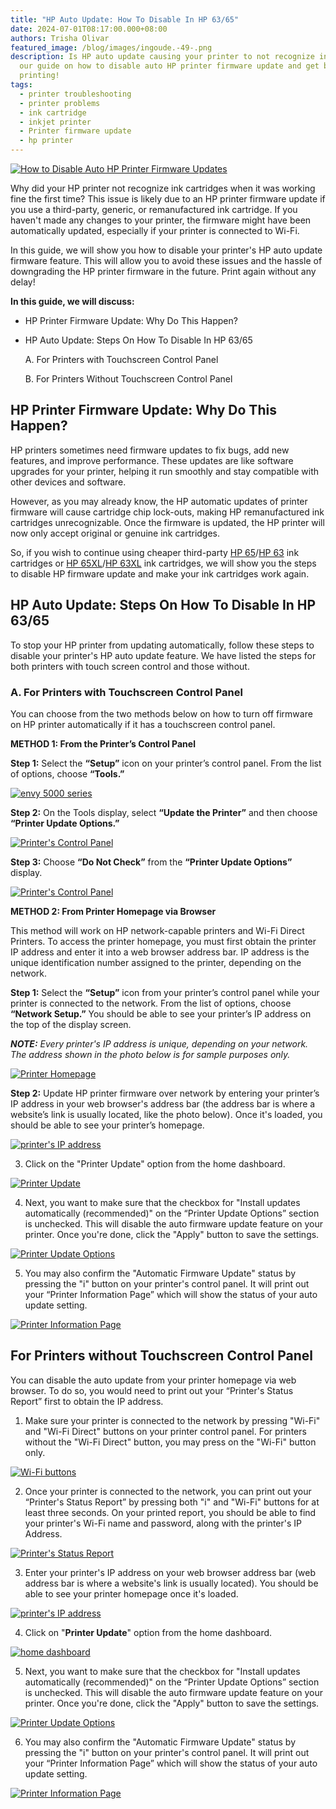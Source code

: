 ```yaml
---
title: "HP Auto Update: How To Disable In HP 63/65"
date: 2024-07-01T08:17:00.000+08:00
authors: Trisha Olivar
featured_image: /blog/images/ingoude.-49-.png
description: Is HP auto update causing your printer to not recognize ink? Check
  our guide on how to disable auto HP printer firmware update and get back to
  printing!
tags:
  - printer troubleshooting
  - printer problems
  - ink cartridge
  - inkjet printer
  - Printer firmware update
  - hp printer
---
```

[![How to Disable Auto HP Printer Firmware Updates](/blog/images/ingoude.-49-.png "How to Disable Auto HP Printer Firmware Updates")](/blog/images/ingoude.-49-.png)

Why did your HP printer not recognize ink cartridges when it was working fine the first time? This issue is likely due to an HP printer firmware update if you use a third-party, generic, or remanufactured ink cartridge. If you haven't made any changes to your printer, the firmware might have been automatically updated, especially if your printer is connected to Wi-Fi.

In this guide, we will show you how to disable your printer's HP auto update firmware feature. This will allow you to avoid these issues and the hassle of downgrading the HP printer firmware in the future. Print again without any delay!

**In this guide, we will discuss:**

* HP Printer Firmware Update: Why Do This Happen?
* HP Auto Update: Steps On How To Disable In HP 63/65

  A. For Printers with Touchscreen Control Panel

  B. For Printers Without Touchscreen Control Panel

## HP Printer Firmware Update: Why Do This Happen?

HP printers sometimes need firmware updates to fix bugs, add new features, and improve performance. These updates are like software upgrades for your printer, helping it run smoothly and stay compatible with other devices and software.

However, as you may already know, the HP automatic updates of printer firmware will cause cartridge chip lock-outs, making HP remanufactured ink cartridges unrecognizable. Once the firmware is updated, the HP printer will now only accept original or genuine ink cartridges.

So, if you wish to continue using cheaper third-party [HP 65](https://www.compandsave.com/hp/65-ink-cartridges/n9k02an-n9k01an-2-combo)/[HP 63](https://www.compandsave.com/hp/63-ink-cartridges/f6u62an-f6u61an-2-combo) ink cartridges or [HP 65XL](https://www.compandsave.com/hp/65xl-ink-cartridges/n9k04an-black)/[HP 63XL](https://www.compandsave.com/hp/63xl-ink-cartridges/f6u64an-black) ink cartridges, we will show you the steps to disable HP firmware update and make your ink cartridges work again.

## HP Auto Update: Steps On How To Disable In HP 63/65

To stop your HP printer from updating automatically, follow these steps to disable your printer's HP auto update feature. We have listed the steps for both printers with touch screen control and those without.

### A. For Printers with Touchscreen Control Panel

You can choose from the two methods below on how to turn off firmware on HP printer automatically if it has a touchscreen control panel.

**METHOD 1: From the Printer’s Control Panel**

**Step 1:** Select the **“Setup”** icon on your printer’s control panel. From the list of options, choose **“Tools.”**

[![envy 5000 series](/blog/images/screenshot-2024-07-13-at-12.31.00 am.png "envy 5000 series")](/blog/images/screenshot-2024-07-13-at-12.31.00 am.png)

**Step 2:** On the Tools display, select **“Update the Printer”** and then choose **“Printer Update Options.”**

[![Printer's Control Panel](/blog/images/screenshot-2024-07-13-at-12.32.37 am.png "Update the Printer")](/blog/images/screenshot-2024-07-13-at-12.32.37 am.png)

**Step 3:** Choose **“Do Not Check”** from the **“Printer Update Options”** display.

[![Printer's Control Panel](/blog/images/screenshot-2024-07-13-at-12.33.43 am.png "Do Not Check")](/blog/images/screenshot-2024-07-13-at-12.33.43 am.png)

**METHOD 2: From Printer Homepage via Browser**

This method will work on HP network-capable printers and Wi-Fi Direct Printers. To access the printer homepage, you must first obtain the printer IP address and enter it into a web browser address bar. IP address is the unique identification number assigned to the printer, depending on the network.

**Step 1:** Select the **“Setup”** icon from your printer’s control panel while your printer is connected to the network. From the list of options, choose **“Network Setup.”** You should be able to see your printer’s IP address on the top of the display screen.

***NOTE:** Every printer's IP address is unique, depending on your network. The address shown in the photo below is for sample purposes only.*

[![Printer Homepage](/blog/images/screenshot-2024-07-13-at-12.34.54 am.png "Printer Homepage")](/blog/images/screenshot-2024-07-13-at-12.34.54 am.png)

**Step 2:** Update HP printer firmware over network by entering your printer’s IP address in your web browser's address bar (the address bar is where a website’s link is usually located, like the photo below). Once it's loaded, you should be able to see your printer’s homepage.

[![printer's IP address](/blog/images/screenshot-2024-07-01-at-11.47.12 pm.png "printer's IP address")](/blog/images/screenshot-2024-07-01-at-11.47.12 pm.png)

3. Click on the "Printer Update" option from the home dashboard.

[![Printer Update](/blog/images/screenshot-2024-07-01-at-11.47.58 pm.png "home dashboard")](/blog/images/screenshot-2024-07-01-at-11.47.58 pm.png)

4. Next, you want to make sure that the checkbox for "Install updates automatically (recommended)" on the “Printer Update Options” section is unchecked. This will disable the auto firmware update feature on your printer. Once you're done, click the "Apply" button to save the settings.

[![Printer Update Options](/blog/images/screenshot-2024-07-01-at-11.49.00 pm.png "Printer Update Options")](/blog/images/screenshot-2024-07-01-at-11.49.00 pm.png)

5. You may also confirm the "Automatic Firmware Update" status by pressing the "i" button on your printer's control panel. It will print out your “Printer Information Page” which will show the status of your auto update setting.

[![Printer Information Page](/blog/images/screenshot-2024-07-01-at-11.50.47 pm.png "Printer Information Page")](/blog/images/screenshot-2024-07-01-at-11.50.47 pm.png)

## For Printers without Touchscreen Control Panel

You can disable the auto update from your printer homepage via web browser. To do so, you would need to print out your “Printer's Status Report” first to obtain the IP address.

1. Make sure your printer is connected to the network by pressing "Wi-Fi" and "Wi-Fi Direct" buttons on your printer control panel. For printers without the "Wi-Fi Direct" button, you may press on the "Wi-Fi" button only.

[![Wi-Fi buttons](/blog/images/screenshot-2024-07-01-at-11.52.58 pm.png "Wi-Fi buttons")](/blog/images/screenshot-2024-07-01-at-11.52.58 pm.png)

2. Once your printer is connected to the network, you can print out your “Printer's Status Report” by pressing both "i" and "Wi-Fi" buttons for at least three seconds. On your printed report, you should be able to find your printer's Wi-Fi name and password, along with the printer's IP Address.

[![Printer's Status Report](/blog/images/screenshot-2024-07-01-at-11.54.55 pm.png "Printer's Status Report")](/blog/images/screenshot-2024-07-01-at-11.54.55 pm.png)

3. Enter your printer's IP address on your web browser address bar (web address bar is where a website's link is usually located). You should be able to see your printer homepage once it's loaded.

[![printer's IP address](/blog/images/screenshot-2024-07-01-at-11.58.11 pm.png "printer's IP address")](/blog/images/screenshot-2024-07-01-at-11.58.11 pm.png)

4. Click on "**Printer Update**" option from the home dashboard.

[![home dashboard](/blog/images/screenshot-2024-07-02-at-12.01.03 am.png "home dashboard")](/blog/images/screenshot-2024-07-02-at-12.01.03 am.png)

5. Next, you want to make sure that the checkbox for "Install updates automatically (recommended)" on the “Printer Update Options” section is unchecked. This will disable the auto firmware update feature on your printer. Once you're done, click the "Apply" button to save the settings.

[![Printer Update Options](/blog/images/screenshot-2024-07-02-at-12.01.57 am.png "Printer Update Options")](/blog/images/screenshot-2024-07-02-at-12.01.57 am.png)

6. You may also confirm the "Automatic Firmware Update" status by pressing the "i" button on your printer's control panel. It will print out your “Printer Information Page” which will show the status of your auto update setting.

[![Printer Information Page](/blog/images/screenshot-2024-07-02-at-12.02.40 am.png "Printer Information Page")](/blog/images/screenshot-2024-07-02-at-12.02.40 am.png)
